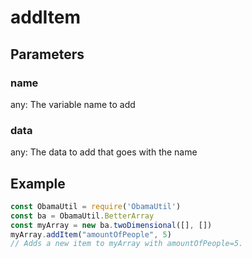 # addItem
## Parameters
### name
any: The variable name to add
### data
any: The data to add that goes with the name
## Example
```javascript
const ObamaUtil = require('ObamaUtil')
const ba = ObamaUtil.BetterArray
const myArray = new ba.twoDimensional([], [])
myArray.addItem("amountOfPeople", 5)
// Adds a new item to myArray with amountOfPeople=5.
```